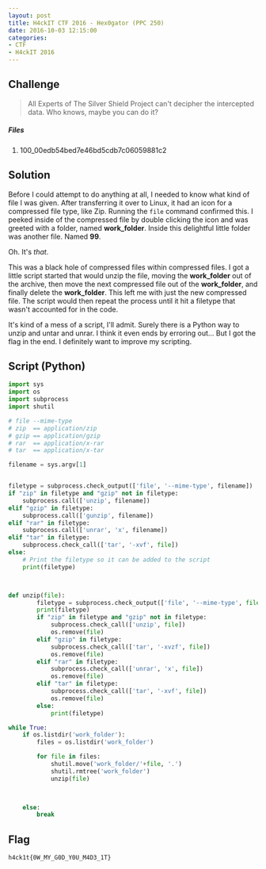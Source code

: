 ```yaml
---
layout: post
title: H4ckIT CTF 2016 - Hex0gator (PPC 250)
date: 2016-10-03 12:15:00
categories: 
- CTF 
- H4ckIT 2016
---
```


## Challenge

> All Experts of The Silver Shield Project can't decipher the intercepted data. Who knows, maybe you can do it?


##### Files

1. 100_00edb54bed7e46bd5cdb7c06059881c2


## Solution

Before I could attempt to do anything at all, I needed to know what kind of file I was given.  After transferring it over to Linux, it had an icon for a compressed file type, like Zip.  Running the `file` command confirmed this.  I peeked inside of the compressed file by double clicking the icon and was greeted with a folder, named __work_folder__.  Inside this delightful little folder was another file.  Named __99__.

Oh.  It's _that_.

This was a black hole of compressed files within compressed files.  I got a little script started that would unzip the file, moving the __work_folder__ out of the archive, then move the next compressed file out of the __work_folder__, and finally delete the __work_folder__.  This left me with just the new compressed file.  The script would then repeat the process until it hit a filetype that wasn't accounted for in the code.

It's kind of a mess of a script, I'll admit.  Surely there is a Python way to unzip and untar and unrar.  I think it even ends by erroring out...  But I got the flag in the end.  I definitely want to improve my scripting.


## Script (Python)

```python
import sys
import os
import subprocess
import shutil

# file --mime-type
# zip  == application/zip
# gzip == application/gzip
# rar  == application/x-rar
# tar  == application/x-tar

filename = sys.argv[1]


filetype = subprocess.check_output(['file', '--mime-type', filename])
if "zip" in filetype and "gzip" not in filetype:
	subprocess.call(['unzip', filename])
elif "gzip" in filetype:
	subprocess.call(['gunzip', filename])
elif "rar" in filetype:
	subprocess.call(['unrar', 'x', filename])
elif "tar" in filetype:
	subprocess.check_call(['tar', '-xvf', file])
else:
	# Print the filetype so it can be added to the script
	print(filetype)



def unzip(file):
		filetype = subprocess.check_output(['file', '--mime-type', file])
		print(filetype)
		if "zip" in filetype and "gzip" not in filetype:
			subprocess.check_call(['unzip', file])
			os.remove(file)
		elif "gzip" in filetype:
			subprocess.check_call(['tar', '-xvzf', file])
			os.remove(file)
		elif "rar" in filetype:
			subprocess.check_call(['unrar', 'x', file])
			os.remove(file)
		elif "tar" in filetype:
			subprocess.check_call(['tar', '-xvf', file])
			os.remove(file)
		else:
			print(filetype)

while True:
	if os.listdir('work_folder'):
		files = os.listdir('work_folder')

		for file in files:
			shutil.move('work_folder/'+file, '.')
			shutil.rmtree('work_folder')
			unzip(file)

			

	else:
		break

```

## Flag

```none
h4ck1t{0W_MY_G0D_Y0U_M4D3_1T}
```